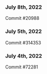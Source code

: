 ### July 8th, 2022

Commit #20988

### July 5th, 2022

Commit #314353


### July 4th, 2022

Commit #72281

